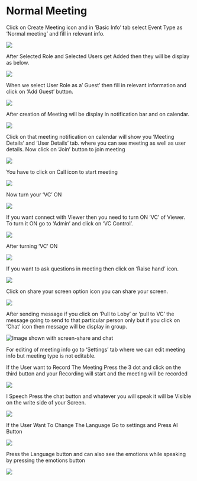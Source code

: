 # Normal Meeting

Click on Create Meeting icon and in ‘Basic Info’ tab select Event Type as ‘Normal meeting’ and fill in relevant info.

![](../../.gitbook/assets/11.png)

After Selected Role and Selected Users get Added then they will be display as below.

![](../../.gitbook/assets/12.png)

When we select User Role as a’ Guest’ then fill in relevant information and click on ‘Add Guest’ button.

![](../../.gitbook/assets/13.png)

After creation of Meeting will be display in notification bar and on calendar.

![](../../.gitbook/assets/14.png)

Click on that meeting notification on calendar will show you ‘Meeting Details’ and ‘User Details’ tab. where you can see meeting as well as user details. Now click on ‘Join’ button to join meeting

![](../../.gitbook/assets/image%20%28138%29.png)

You have to click on Call icon to start meeting

![](../../.gitbook/assets/image%20%28163%29.png)

Now turn your ‘VC’ ON

![](../../.gitbook/assets/image%20%28113%29.png)

If you want connect with Viewer then you need to turn ON ‘VC’ of Viewer. To turn it ON go to ‘Admin’ and click on ‘VC Control’.

![](../../.gitbook/assets/image%20%28220%29.png)

After turning ‘VC’ ON

![](../../.gitbook/assets/image%20%28116%29.png)

If you want to ask questions in meeting then click on ‘Raise hand’ icon.

![](../../.gitbook/assets/image%20%28244%29.png)

Click on share your screen option icon you can share your screen.

![](../../.gitbook/assets/popup_ss.png)

After sending message if you click on ‘Pull to Loby’ or ‘pull to VC’ the message going to send to that particular person only but if you click on ‘Chat’ icon then message will be display in group.

![Image shown with screen-share and chat](../../.gitbook/assets/image%20%28190%29.png)

For editing of meeting info go to ‘Settings’ tab where we can edit meeting info but meeting type is not editable.

If the User want to Record The Meeting Press the 3 dot and click on the third button and your Recording will start and the meeting will be recorded

![](../../.gitbook/assets/image%20%2889%29.png)

I Speech Press the chat button and whatever you will speak it will be Visible on the write side of your Screen.

![](../../.gitbook/assets/image%20%28283%29.png)

If the User Want To Change The Language Go to settings and Press AI Button

![](../../.gitbook/assets/image%20%28117%29.png)

Press the Language button and can also see the emotions while speaking by pressing the emotions button  
  


![](../../.gitbook/assets/image%20%2825%29.png)



